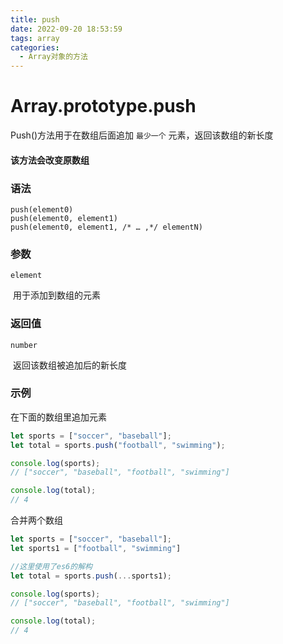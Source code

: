 ```yaml
---
title: push
date: 2022-09-20 18:53:59
tags: array
categories:
  - Array对象的方法
---
```


# Array.prototype.push

Push()方法用于在数组后面追加 `最少一个` 元素，返回该数组的新长度

#### 该方法会改变原数组

### 语法

```
push(element0)
push(element0, element1)
push(element0, element1, /* … ,*/ elementN)
```

### 参数

`element`

​	用于添加到数组的元素

### 返回值

`number`

​	返回该数组被追加后的新长度

### 示例

在下面的数组里追加元素

```js
let sports = ["soccer", "baseball"];
let total = sports.push("football", "swimming");

console.log(sports);
// ["soccer", "baseball", "football", "swimming"]

console.log(total);
// 4
```

合并两个数组

```js
let sports = ["soccer", "baseball"];
let sports1 = ["football", "swimming"]

//这里使用了es6的解构
let total = sports.push(...sports1);

console.log(sports);
// ["soccer", "baseball", "football", "swimming"]

console.log(total);
// 4
```

